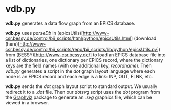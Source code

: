 vdb.py
======

**vdb.py** generates a data flow graph from an EPICS database.

**vdb.py** uses *parseDb* in
(epicsUtils)[http://www-csr.bessy.de/control/bii_scripts/html/python/epicsUtils.html]
(download
(here)[http://www-csr.bessy.de/control/bii_scripts/repo/bii_scripts/lib/python/epicsUtils.py])
from (BESSY)[http://www-csr.bessy.de/] to load an EPICS database file
into a list of dictionaries, one dictionary per EPICS record, where
the dictionary keys are the field names (with one additional key,
*recordname*).  Then *vdb.py* generates a script in the *dot* graph
layout language where each node is an EPICS record and each edge is a
link: INP, OUT, FLNK, etc.  

**vdb.py** sends the *dot* graph layout script to standard output.  We
usually redirect it to a *.dot* file.  Then our *dotsvg* script uses
the *dot* program from the [Graphviz](http://www.graphviz.org/)
package to generate an *.svg* graphics file, which can be viewed in a
browser.


